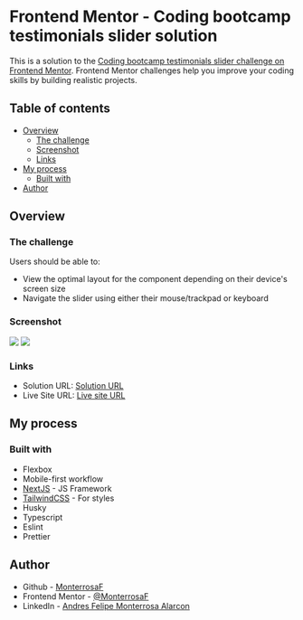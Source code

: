 # Frontend Mentor - Coding bootcamp testimonials slider solution

This is a solution to the [Coding bootcamp testimonials slider challenge on Frontend Mentor](https://www.frontendmentor.io/challenges/coding-bootcamp-testimonials-slider-4FNyLA8JL). Frontend Mentor challenges help you improve your coding skills by building realistic projects.

## Table of contents

- [Overview](#overview)
  - [The challenge](#the-challenge)
  - [Screenshot](#screenshot)
  - [Links](#links)
- [My process](#my-process)
  - [Built with](#built-with)
- [Author](#author)

## Overview

### The challenge

Users should be able to:

- View the optimal layout for the component depending on their device's screen size
- Navigate the slider using either their mouse/trackpad or keyboard

### Screenshot

![](./screenshot.png)
![](./screenshot1.png)

### Links

- Solution URL: [Solution URL](https://github.com/MonterrosaF/coding-bootcamp-testimonials-slider-nextjs)
- Live Site URL: [Live site URL](https://coding-bootcamp-testimonials-slider-nextjs-monterrosaf.vercel.app)

## My process

### Built with

- Flexbox
- Mobile-first workflow
- [NextJS](https://nextjs.org/) - JS Framework
- [TailwindCSS](https://tailwindcss.com/) - For styles
- Husky
- Typescript
- Eslint
- Prettier

## Author

- Github - [MonterrosaF](https://github.com/MonterrosaF)
- Frontend Mentor - [@MonterrosaF](https://www.frontendmentor.io/profile/MonterrosaF)
- LinkedIn - [Andres Felipe Monterrosa Alarcon](https://www.linkedin.com/in/andres-felipe-monterrosa-alarcon/)

